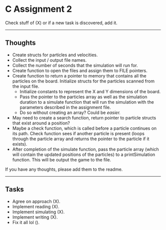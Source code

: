 # C Assignment 2 #

Check stuff of (X) or if a new task is discovered, add it.

<hr>

## Thoughts ##
* Create structs for particles and velocities.
* Collect the input / output file names.
* Collect the number of seconds that the simulation will run for.
* Create function to open the files and assign them to FILE pointers.
* Create function to return a pointer to memory that contains all the particles on the board. Initialize structs for the particles scanned from the input file.
	- Initialize constants to represent the X and Y dimensions of the board.
	- Pass the pointer to the particles array as well as the simulation duration to a simulate function that will run the simulation with the parameters described in the assignment file.
	- Do so without creating an array? Could be *easier.*
* May need to create a search function, return pointer to particle structs that exist around a position?
* Maybe a check function, which is called before a particle continues on its path. Check function sees if another particle is present (loops through the particle array and returns the pointer to the particle if it exists).
* After completion of the simulate function, pass the particle array (which will contain the updated positions of the particles) to a printSimulation function. This will be output the game to the file.

If you have any thoughts, please add them to the readme.

<hr>

## Tasks ##

* Agree on approach (X).
* Implement reading (X).
* Implement simulating (X).
* Implement writing (X).
* Fix it all lol ().
